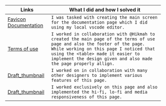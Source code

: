 
| Links                           | What I did and how I solved it                                                                                              |
| ------------------------------ | -------------------------------------------------------------------------------------------------------- |
|  <a href="https://www.github.com/zuri-training/Favicon-Gen-Team-61/tree/main/Frontend/Favicon-Documentation" target="_blank">Favicon Documentation </a>    | `I was tasked with creating the main screen for the documentation page which I did using my local vscode editor.` 
|  <a href="https://www.github.com/zuri-training/Favicon-Gen-Team-61/tree/main/Frontend/Termsofuse" target="_blank">Terms of use </a>    | `I worked in collaboration with @Hikmah to created the main page of the terms of use page and also the footer of the page. While working on this page I noticed that using the <table> made it easier to implement the design given and also made the page properly allign.` 
|  <a href="https://www.github.com/zuri-training/Favicon-Gen-Team-61/tree/main/Frontend/draft_thumbnail" target="_blank">Draft_thumbnail </a>    | `I worked on in collaboration with many other designers to implement various features of this page.`
|  <a href="https://www.github.com/zuri-training/Favicon-Gen-Team-61/tree/main/Frontend/Favicon-Homepage" target="_blank">Draft_thumbnail </a>    | `I worked exclusively on this page and also implemented the hi-fi, lo-fi and media responsiveness of this page.`

